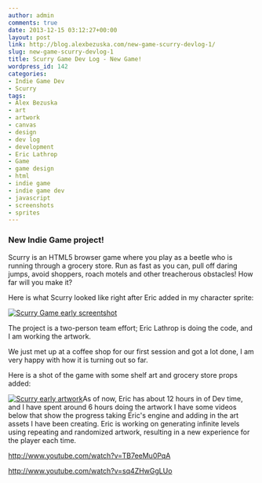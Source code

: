 ```yaml
---
author: admin
comments: true
date: 2013-12-15 03:12:27+00:00
layout: post
link: http://blog.alexbezuska.com/new-game-scurry-devlog-1/
slug: new-game-scurry-devlog-1
title: Scurry Game Dev Log - New Game!
wordpress_id: 142
categories:
- Indie Game Dev
- Scurry
tags:
- Alex Bezuska
- art
- artwork
- canvas
- design
- dev log
- development
- Eric Lathrop
- Game
- game design
- html
- indie game
- indie game dev
- javascript
- screenshots
- sprites
---
```


### New Indie Game project!


Scurry is an HTML5 browser game where you play as a beetle who is running through a grocery store. Run as fast as you can, pull off daring jumps, avoid shoppers, roach motels and other treacherous obstacles! How far will you make it?


Here is what Scurry looked like right after Eric added in my character sprite:




[![Scurry Game early screentshot](/images/2013/12/Screen-Shot-2013-12-14-at-10.18.10-PM.png)](/images/2013/12/Screen-Shot-2013-12-14-at-10.18.10-PM.png)


The project is a two-person team effort; Eric Lathrop is doing the code, and I am working the artwork.

We just met up at a coffee shop for our first session and got a lot done, I am very happy with how it is turning out so far.

Here is a shot of the game with some shelf art and grocery store props added:

[![Scurry early artwork](/images/2013/12/Screen-Shot-2013-12-15-at-2.19.05-PM.png)](/images/2013/12/Screen-Shot-2013-12-15-at-2.19.05-PM.png)As of now, Eric has about 12 hours in of Dev time, and I have spent around 6 hours doing the artwork
I have some videos below that show the progress taking Eric's engine and adding in the art assets I have been creating. Eric is working on generating infinite levels using repeating and randomized artwork, resulting in a new experience for the player each time.

http://www.youtube.com/watch?v=TB7eeMu0PqA

http://www.youtube.com/watch?v=sq4ZHwGgLUo
